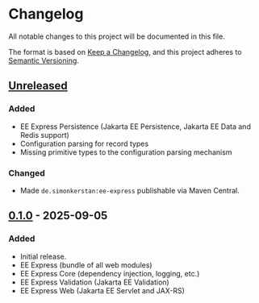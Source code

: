 # Changelog

All notable changes to this project will be documented in this file.

The format is based on [Keep a Changelog](https://keepachangelog.com/en/1.1.0/),
and this project adheres to [Semantic Versioning](https://semver.org/spec/v2.0.0.html).

## [Unreleased]

### Added

- EE Express Persistence (Jakarta EE Persistence, Jakarta EE Data and Redis support)
- Configuration parsing for record types
- Missing primitive types to the configuration parsing mechanism

### Changed

- Made `de.simonkerstan:ee-express` publishable via Maven Central.

## [0.1.0] - 2025-09-05

### Added

- Initial release.
- EE Express (bundle of all web modules)
- EE Express Core (dependency injection, logging, etc.)
- EE Express Validation (Jakarta EE Validation)
- EE Express Web (Jakarta EE Servlet and JAX-RS)

[unreleased]: https://github.com/Simix2017/simon-kerstan-ee-express/compare/v0.1.0...HEAD

[0.1.0]: https://github.com/Simix2017/simon-kerstan-ee-express/compare/v0.1.0...v0.1.0
